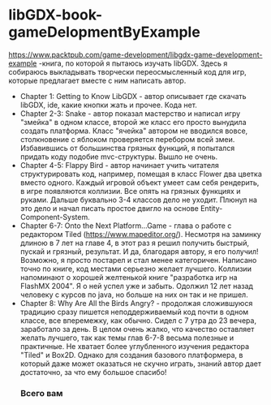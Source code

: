 # libGDX-book-gameDelopmentByExample

https://www.packtpub.com/game-development/libgdx-game-development-example -книга, по которой я пытаюсь изучать libGDX. 
Здесь я собираюсь выкладывать творчески переосмысленный код для игр, которые предлагает вместе с ним написать автор.

* Chapter 1: Getting to Know LibGDX - автор описывает где скачать libGDX, ide, какие кнопки жать и прочее. Кода нет.
* Chapter 2-3: Snake - автор показал мастерство и написал игру "змейка" в одном классе, второй же класс его просто вынудила создать платформа. 
                       Класс "ячейка" автором не вводился вовсе, столкновение с яблоком проверяется перебором всей змеи. Избавившись от большинства грязных функций, я попытался придать коду подобие mvc-структуры. Вышло не очень.
* Chapter 4-5: Flappy Bird - автор начинает учить читателя структурировать код, например, помещая в класс Flower два цветка вместо одного. 
                             Каждый игровой объект умеет сам себя рендерить, в игре появляются коллизии. Все опять на грязных функциях и руками. Дальше буквально 3-4 классов дело не уходит. 
                             Плюнул на это дело и начал писать простое двигло на основе Entity-Component-System.
* Chapter 6-7: Onto the Next Platform...Game - глава о работе с редактором Tiled (https://www.mapeditor.org/). Несмотря на заминку длиною в 7 лет на главе 4, в этот раз я решил получить быстрый, пускай и грязный, результат.
                                               И да, благодаря автору, я его получил! Возможно, я просто постарел и стал менее категоричен. Написано точно по книге, код местами серьезно желает лучшего.
                                               Коллизии напоминают о хорошей желтенькой книге "разработка игр на FlashMX 2004". Я о ней успел уже и забыть. Одолжил 12 лет назад человеку с курсов по java, но больше на них он так и не                                                      пришел. 
* Chapter 8: Why Are All the Birds Angry? - продолжая сложившуюся традицию сразу пишется неподдерживаемый код почти в одном классе, все вперемежку, как обычно. Сидел с 7 утра до 23 вечера, заработало за день.
                                            В целом очень жалко, что качество оставляет желать лучшего, так как темы глав 6-7-8 весьма полезные и практичные. Не хватает более углубленного изучения редактора "Tiled" и Box2D. 
                                            Однако для создания базового платформера, в который даже может оказаться не скучно играть, знаний автор дает достаточно, за что ему большое спасибо!
  ### Всего вам
